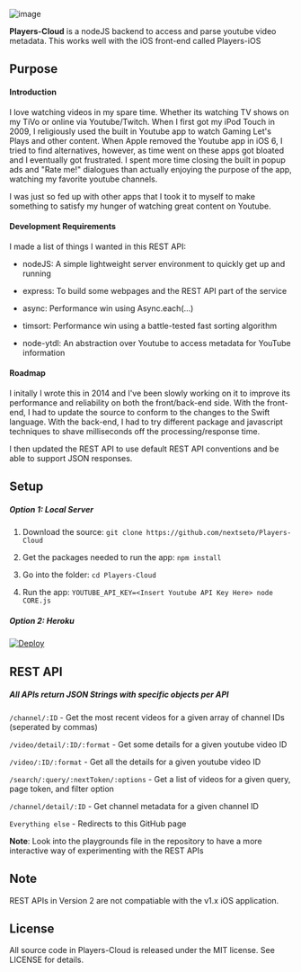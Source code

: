 ![image](https://github.com/nextseto/ytn-cloud/blob/master/assets/banner.png)

**Players-Cloud** is a nodeJS backend to access and parse youtube video metadata. This works well with the iOS front-end called Players-iOS

## Purpose

#### Introduction

I love watching videos in my spare time. Whether its watching TV shows on my TiVo or online via Youtube/Twitch. When I first got my iPod Touch in 2009, I religiously used the built in Youtube app to watch Gaming Let's Plays and other content. When Apple removed the Youtube app in iOS 6, I tried to find alternatives, however, as time went on these apps got bloated and I eventually got frustrated. I spent more time closing the built in popup ads and "Rate me!" dialogues than actually enjoying the purpose of the app, watching my favorite youtube channels.

I was just so fed up with other apps that I took it to myself to make something to satisfy my hunger of watching great content on Youtube.

#### Development Requirements

I made a list of things I wanted in this REST API:

- nodeJS: A simple lightweight server environment to quickly get up and running

- express: To build some webpages and the REST API part of the service

- async: Performance win using Async.each(...)

- timsort: Performance win using a battle-tested fast sorting algorithm

- node-ytdl: An abstraction over Youtube to access metadata for YouTube information

#### Roadmap

I initally I wrote this in 2014 and I've been slowly working on it to improve its performance and reliability on both the front/back-end side. With the front-end, I had to update the source to conform to the changes to the Swift language. With the back-end, I had to try different package and javascript techniques to shave milliseconds off the processing/response time.

I then updated the REST API to use default REST API conventions and be able to support JSON responses.

## Setup

##### Option 1: Local Server

1. Download the source: `git clone https://github.com/nextseto/Players-Cloud`

2. Get the packages needed to run the app: `npm install`

3. Go into the folder: `cd Players-Cloud`

4. Run the app: `YOUTUBE_API_KEY=<Insert Youtube API Key Here> node CORE.js`

##### Option 2: Heroku

[![Deploy](https://www.herokucdn.com/deploy/button.png)](https://heroku.com/deploy)

## REST API

##### All APIs return JSON Strings with specific objects per API

`/channel/:ID` - Get the most recent videos for a given array of channel IDs (seperated by commas)

`/video/detail/:ID/:format` - Get some details for a given youtube video ID

`/video/:ID/:format` - Get all the details for a given youtube video ID

`/search/:query/:nextToken/:options` - Get a list of videos for a given query, page token, and filter option 

`/channel/detail/:ID` - Get channel metadata for a given channel ID

`Everything else` - Redirects to this GitHub page

**Note**: Look into the playgrounds file in the repository to have a more interactive way of experimenting with the REST APIs

## Note

REST APIs in Version 2 are not compatiable with the v1.x iOS application.

## License

All source code in Players-Cloud is released under the MIT license. See LICENSE for details.